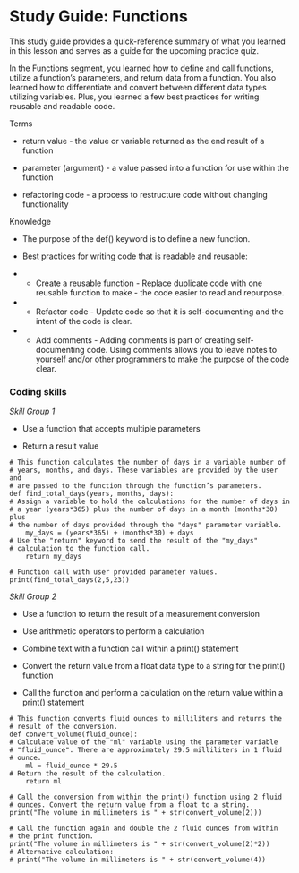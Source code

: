 # Study Guide: Functions

This study guide provides a quick-reference summary of what you learned in this lesson and serves as a guide for the upcoming practice quiz.  

In the Functions segment, you learned how to define and call functions, utilize a function’s parameters, and return data from a function. You also learned how to differentiate and convert between different data types utilizing variables. Plus, you learned a few best practices for writing reusable and readable code. 

Terms

- return value - the value or variable returned as the end result of a function

- parameter (argument) -  a value passed into a function for use within the function

- refactoring code - a process to restructure code without changing functionality

Knowledge

- The purpose of the def() keyword is to define a new function. 

- Best practices for writing code that is readable and reusable:

- - Create a reusable function - Replace duplicate code with one reusable function to make - the code easier to read and repurpose.

- - Refactor code - Update code so that it is self-documenting and the intent of the code is clear.

- - Add comments - Adding comments is part of creating self-documenting code. Using comments allows you to leave notes to yourself and/or other programmers to make the purpose of the code clear.

### Coding skills

*Skill Group 1*

- Use a function that accepts multiple parameters

- Return a result value

```
# This function calculates the number of days in a variable number of 
# years, months, and days. These variables are provided by the user and
# are passed to the function through the function’s parameters.
def find_total_days(years, months, days):
# Assign a variable to hold the calculations for the number of days in
# a year (years*365) plus the number of days in a month (months*30) plus
# the number of days provided through the "days" parameter variable.
    my_days = (years*365) + (months*30) + days
# Use the "return" keyword to send the result of the "my_days"  
# calculation to the function call. 
    return my_days
 
# Function call with user provided parameter values. 
print(find_total_days(2,5,23))
```

*Skill Group 2*

- Use a function to return the result of a measurement conversion

- Use arithmetic operators to perform a calculation

- Combine text with a function call within a print() statement

- Convert the return value from a float data type to a string for the print() function

- Call the function and perform a calculation on the return value within a print() statement

```
# This function converts fluid ounces to milliliters and returns the 
# result of the conversion.
def convert_volume(fluid_ounce):
# Calculate value of the "ml" variable using the parameter variable 
# "fluid_ounce". There are approximately 29.5 milliliters in 1 fluid
# ounce.
    ml = fluid_ounce * 29.5  
# Return the result of the calculation.  
    return ml
 
# Call the conversion from within the print() function using 2 fluid 
# ounces. Convert the return value from a float to a string.  
print("The volume in millimeters is " + str(convert_volume(2)))
 
# Call the function again and double the 2 fluid ounces from within
# the print function.
print("The volume in millimeters is " + str(convert_volume(2)*2))
# Alternative calculation:
# print("The volume in millimeters is " + str(convert_volume(4))
```